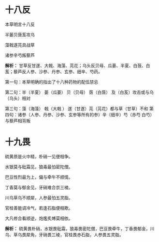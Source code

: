 #  **十八反**
本草明言十八反

半蒌贝蔹芨攻乌

藻戟遂芫具战草

诸参辛芍叛藜芦

**解析：**
甘草反甘遂、大戟、海藻、芫花；乌头反贝母、瓜蒌、半夏、白蔹、白芨；藜芦反人参、沙参、丹参、玄参、细辛、芍药。

第一句：本草明确的指出了十八种药物的配伍禁忌

第二句：半（半夏） 蒌（瓜蒌） 贝（贝母） 蔹（白蔹） 及（白芨）攻击或与乌（乌头）相对

第三句：藻（海藻） 戟（大戟 ） 遂（甘遂）芫（芫花）都与草（甘草）不和
第四句：诸参（人参、丹参、沙参、玄参等所有的参）辛（细辛）芍（赤芍 白芍）与藜芦相背叛


# **十九畏**

硫黄原是火中精，朴硝一见便相争。

水银莫与砒霜见，狼毒最怕密陀僧。

巴豆性烈最为上，偏与牵牛不顺情。

丁香莫与郁金见，牙硝难合京三棱。

川乌草乌不顺犀，人参最怕五灵脂。

官桂善能调冷气，若逢石脂便相欺。

大凡修合看顺逆，炮爁炙煿莫相依。

**解析：** 硫黄畏朴硝，水银畏砒霜，狼毒畏密陀僧，巴豆畏牵牛，丁香畏郁金，川乌、草乌畏犀角，牙硝畏三棱，官桂畏赤石脂，人参畏五灵脂。